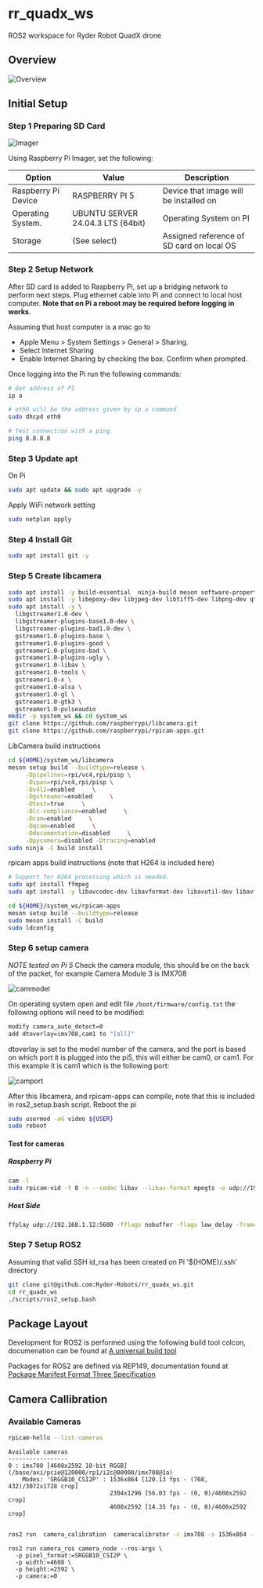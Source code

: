 # rr_quadx_ws

ROS2 workspace for Ryder Robot QuadX drone


## Overview 

![Overview](images/overview.png)

## Initial Setup

### Step 1 Preparing SD Card

![Imager](images/pi_writer.png)

Using Raspberry Pi Imager,  set the following:

| Option              | Value                             | Description                               |
|---------------------|-----------------------------------|-------------------------------------------|
| Raspberry Pi Device | RASPBERRY PI 5                    | Device that image will be installed on    |
| Operating System.   | UBUNTU SERVER 24.04.3 LTS (64bit) | Operating System on PI                    |
| Storage             | (See select)                      | Assigned reference of SD card on local OS |

### Step 2 Setup Network

After SD card is added to Raspberry Pi, set up a bridging network to perform next steps. Plug ethernet cable
into Pi and connect to local host computer. **Note that on Pi a reboot may be required before logging in works**.

Assuming that host computer is a mac go to 
* Apple Menu > System Settings > General > Sharing.
* Select Internet Sharing 
* Enable Internet Sharing by checking the box. Confirm when prompted.

Once logging into the Pi run the following commands:

```bash
# Get address of PI
ip a

# eth0 will be the address given by ip a command
sudo dhcpd eth0

# Test connection with a ping
ping 8.8.8.8
```
### Step 3 Update apt

On Pi

```bash
sudo apt update && sudo apt upgrade -y
```

Apply WiFi network setting

```bash
sudo netplan apply
```

### Step 4 Install Git

```bash
sudo apt install git -y
```

### Step 5 Create libcamera

```bash
sudo apt install -y build-essential  ninja-build meson software-properties-common cmake glib-2.0 doxygen graphviz python3-sphinx python3-sphinxcontrib.doxylink python3-pip
sudo apt install -y libepoxy-dev libjpeg-dev libtiff5-dev libpng-dev qtbase5-dev libavcodec-dev libavdevice-dev libavformat-dev libswresample-dev libboost-program-options-dev libdrm-dev libexif-dev python3-ply qt6-base-dev libevent-dev v4l-utils
sudo apt install -y \
  libgstreamer1.0-dev \
  libgstreamer-plugins-base1.0-dev \
  libgstreamer-plugins-bad1.0-dev \
  gstreamer1.0-plugins-base \
  gstreamer1.0-plugins-good \
  gstreamer1.0-plugins-bad \
  gstreamer1.0-plugins-ugly \
  gstreamer1.0-libav \
  gstreamer1.0-tools \
  gstreamer1.0-x \
  gstreamer1.0-alsa \
  gstreamer1.0-gl \
  gstreamer1.0-gtk3 \
  gstreamer1.0-pulseaudio
mkdir -p system_ws && cd system_ws
git clone https://github.com/raspberrypi/libcamera.git
git clone https://github.com/raspberrypi/rpicam-apps.git
```

LibCamera build instructions
```bash
cd ${HOME}/system_ws/libcamera
meson setup build --buildtype=release \
     -Dpipelines=rpi/vc4,rpi/pisp \
     -Dipas=rpi/vc4,rpi/pisp \
     -Dv4l2=enabled     \
     -Dgstreamer=enabled     \
     -Dtest=true     \
     -Dlc-compliance=enabled     \
     -Dcam=enabled     \
     -Dqcam=enabled     \
     -Ddocumentation=disabled     \
     -Dpycamera=disabled -Dtracing=enabled
sudo ninja -C build install
```
rpicam apps build instructions (note that H264 is included here)

```bash
# Support for H264 processing which is needed.
sudo apt install ffmpeg
sudo apt install -y libavcodec-dev libavformat-dev libavutil-dev libavfilter-dev libavdevice-dev libswscale-dev

cd ${HOME}/system_ws/rpicam-apps
meson setup build --buildtype=release
sudo meson install -C build 
sudo ldconfig
```

### Step 6 setup camera
*NOTE tested on Pi 5*
Check the camera module, this should be on the back of the packet, for example Camera Module 3 is IMX708

![cammodel](images/IMG_3622.jpeg)

On operating system open and edit file ```/boot/firmware/config.txt``` the following options will need to be modified:

```bash
modify camera_auto_detect=0
add dtoverlay=imx708,cam1 to "[all]" 
```

dtoverlay is set to the model number of the camera, and the port is based on which port it is plugged into the pi5, this will either be
cam0, or cam1.  For this example it is cam1 which is the following port:

![camport](images/IMG_3623.jpeg)

After this libcamera, and rpicam-apps can compile,  note that this is included in ros2_setup.bash script. Reboot the pi

```bash
sudo usermod -aG video ${USER}
sudo reboot
```

#### Test for cameras

##### Raspberry Pi 

```bash
cam -l
sudo rpicam-vid -t 0 -n --codec libav --libav-format mpegts -o udp://192.168.1.15:5600
```

##### Host Side

```bash
ffplay udp://192.168.1.12:5600 -fflags nobuffer -flags low_delay -framedrop
```


### Step 7 Setup ROS2

Assuming that valid SSH id_rsa has been created on Pi '${HOME}/.ssh' directory

```bash
git clone git@github.com:Ryder-Robots/rr_quadx_ws.git
cd rr_quadx_ws
./scripts/ros2_setup.bash
```

## Package Layout

Development for ROS2 is performed using the following build tool colcon,  documenation can be found at [A universal build tool](https://design.ros2.org/articles/build_tool.html)

Packages for ROS2 are defined via REP149,  documentation found at [Package Manifest Format Three Specification](https://www.ros.org/reps/rep-0149.html)

## Camera Callibration

### Available Cameras

```bash
rpicam-hello --list-cameras
```

```text
Available cameras
-----------------
0 : imx708 [4608x2592 10-bit RGGB] (/base/axi/pcie@120000/rp1/i2c@80000/imx708@1a)
    Modes: 'SRGGB10_CSI2P' : 1536x864 [120.13 fps - (768, 432)/3072x1728 crop]
                             2304x1296 [56.03 fps - (0, 0)/4608x2592 crop]
                             4608x2592 [14.35 fps - (0, 0)/4608x2592 crop]
```


```bash

ros2 run  camera_calibration  cameracalibrator -c imx708 -s 1536x864 --no-service-check  
```


```
ros2 run camera_ros camera_node --ros-args \
  -p pixel_format:=SRGGB10_CSI2P \
  -p width:=4608 \
  -p height:=2592 \
  -p camera:=0
```